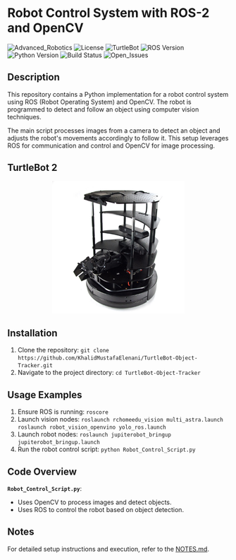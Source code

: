 # Robot Control System with ROS-2 and OpenCV
![Advanced_Robotics](https://img.shields.io/badge/Advanced%20robotics%20-%20brown?style=plastic)
![License](https://img.shields.io/badge/license%20-%20MIT%20-%20darkred?style=plastic)
![TurtleBot](https://img.shields.io/badge/TurtleBot-2-%20teal?style=plastic)
![ROS Version](https://img.shields.io/badge/ROS-2-%20teal?style=plastic)
![Python Version](https://img.shields.io/badge/Python-2.7-%20teal?style=plastic)
![Build Status](https://img.shields.io/badge/build-passing-brightgreen)
![Open_Issues](https://img.shields.io/badge/Issues%20-%200%20-%20orange?style=plastic)

## Description
This repository contains a Python implementation for a robot control system using ROS (Robot Operating System) and OpenCV. The robot is programmed to detect and follow an object using computer vision techniques.

The main script processes images from a camera to detect an object and adjusts the robot's movements accordingly to follow it. This setup leverages ROS for communication and control and OpenCV for image processing.

## TurtleBot 2
<p align="center">
  <img src="TurtleBot2.jpg" alt="TurtleBot 2" width="300"/>
</p>

## Installation
  1. Clone the repository: `git clone https://github.com/KhalidMustafaElenani/TurtleBot-Object-Tracker.git`
  2. Navigate to the project directory: `cd TurtleBot-Object-Tracker`

## Usage Examples
  1. Ensure ROS is running:
         `roscore`
  3. Launch vision nodes:
         `roslaunch rchomeedu_vision multi_astra.launch`
         `roslaunch robot_vision_openvino yolo_ros.launch`
  4. Launch robot nodes:
         `roslaunch jupiterobot_bringup jupiterobot_bringup.launch`
  5. Run the robot control script:
         `python Robot_Control_Script.py`
     
## Code Overview
**`Robot_Control_Script.py`**: 
  - Uses OpenCV to process images and detect objects.
  - Uses ROS to control the robot based on object detection.

## Notes
  For detailed setup instructions and execution, refer to the [NOTES.md](NOTES.md).
